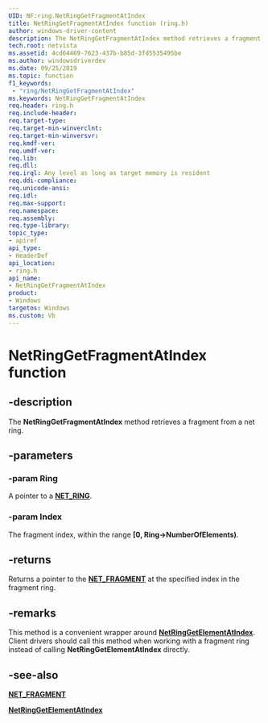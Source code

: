 ```yaml
---
UID: NF:ring.NetRingGetFragmentAtIndex
title: NetRingGetFragmentAtIndex function (ring.h)
author: windows-driver-content
description: The NetRingGetFragmentAtIndex method retrieves a fragment from a net ring.
tech.root: netvista
ms.assetid: 4cd64469-7623-437b-b85d-3fd5535495be
ms.author: windowsdriverdev
ms.date: 09/25/2019
ms.topic: function
f1_keywords:
 - "ring/NetRingGetFragmentAtIndex"
ms.keywords: NetRingGetFragmentAtIndex
req.header: ring.h
req.include-header:
req.target-type:
req.target-min-winverclnt:
req.target-min-winversvr:
req.kmdf-ver:
req.umdf-ver:
req.lib:
req.dll:
req.irql: Any level as long as target memory is resident
req.ddi-compliance:
req.unicode-ansi:
req.idl:
req.max-support:
req.namespace:
req.assembly:
req.type-library: 
topic_type: 
- apiref
api_type: 
- HeaderDef
api_location: 
- ring.h
api_name: 
- NetRingGetFragmentAtIndex
product: 
- Windows
targetos: Windows
ms.custom: Vb
---
```


# NetRingGetFragmentAtIndex function

## -description

The **NetRingGetFragmentAtIndex** method retrieves a fragment from a net ring.

## -parameters

### -param Ring

A pointer to a [**NET_RING**](../ring/ns-ring-_net_ring.md).

### -param Index

The fragment index, within the range **[0, Ring->NumberOfElements)**.

## -returns

Returns a pointer to the [**NET_FRAGMENT**](../fragment/ns-fragment-_net_fragment.md) at the specified index in the fragment ring.

## -remarks

This method is a convenient wrapper around [**NetRingGetElementAtIndex**](../ring/nf-ring-netringgetelementatindex.md). Client drivers should call this method when working with a fragment ring instead of calling **NetRingGetElementAtIndex** directly.

## -see-also

[**NET_FRAGMENT**](../fragment/ns-fragment-_net_fragment.md)

[**NetRingGetElementAtIndex**](../ring/nf-ring-netringgetelementatindex.md)